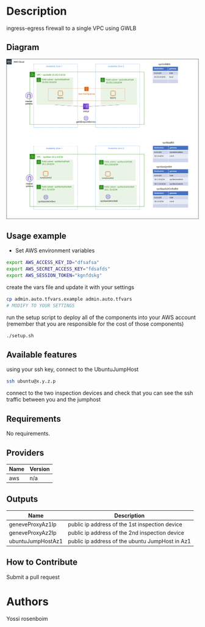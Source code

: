 # Description
ingress-egress firewall to a single VPC using GWLB

## Diagram

![ingress-egress firewall to a single VPC using GWLB](gwlb-fw.png)
## Usage example

- Set AWS environment variables
```bash
export AWS_ACCESS_KEY_ID="dfsafsa"
export AWS_SECRET_ACCESS_KEY="fdsafds"
export AWS_SESSION_TOKEN="kgnfdskg"
```

create the vars file and update it with your settings

```bash
cp admin.auto.tfvars.example admin.auto.tfvars
# MODIFY TO YOUR SETTINGS
```

run the setup script to deploy all of the components into your AWS account (remember that you are responsible for the cost of those components)

```bash
./setup.sh
```

## Available features

using your ssh key, connect to the UbuntuJumpHost
```bash
ssh ubuntu@x.y.z.p
```

connect to the two inspection devices and check that you can see the ssh traffic between you and the jumphost
## Requirements

No requirements.

## Providers

| Name | Version |
|------|---------|
| aws | n/a |


## Outputs

| Name | Description |
|------|-------------|
| geneveProxyAz1Ip | public ip address of the 1st inspection device |
| geneveProxyAz2Ip | public ip address of the 2nd inspection device |
| ubuntuJumpHostAz1 | public ip address of the ubuntu JumpHost in Az1 |

<!-- END OF PRE-COMMIT-TERRAFORM DOCS HOOK -->


## How to Contribute

Submit a pull request

# Authors
Yossi rosenboim
